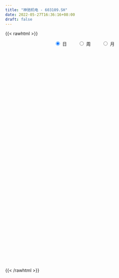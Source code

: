 ```yaml
---
title: "神驰机电 - 603109.SH"
date: 2022-05-27T16:36:16+08:00
draft: false
---
```

{{< rawhtml >}}
    <div style="text-align: center">
        <label style="padding: 1rem;"><input style="margin-right: .5rem" type="radio" name="period" value="D" checked onclick="period_change(this)">日</label>
        <label style="padding: 1rem;"><input style="margin-right: .5rem" type="radio" name="period" value="W" onclick="period_change(this)">周</label>
        <label style="padding: 1rem;"><input style="margin-right: .5rem" type="radio" name="period" value="M" onclick="period_change(this)">月</label>
    </div>
    <div id="chart" style="height: 700px;"></div> 
    <script type="text/javascript">
        const D_v = [6366.0,3664.6,9646.0,42494.65,86298.92,77235.21,58147.1,44059.47,37757.93,50390.61,48974.56,30823.24,18312.0,25690.05,16368.0,13688.0,36052.99,26996.61,19140.0,16564.63,14566.64,9144.0,10665.0,23928.61,16443.0,12680.0,12188.0,10389.61,8555.61,10481.0,7073.0,6240.0,7469.0,18401.0,12889.0,13894.0,11981.97,16235.46,17188.0,13174.0,14513.11,10807.84,9451.0,7119.52,6143.0,22892.84,17352.84,13935.0,10410.84,8850.0,14938.84,10136.0,8284.0,10080.0,10010.0,9047.0,8198.0,6874.0,11654.11,15486.05,11045.84,14754.0,11385.47,18292.63,17316.0,9324.0,8590.0,8556.24,15829.05,15296.0,13317.0,13488.0,32646.0,36952.37,22295.82,15919.0,14400.3,35177.81,46350.79,24132.1,23578.0,42626.26,27257.0,23314.12,27221.57,38113.0,87689.57,122941.64,53078.84,44323.62,59268.0,120191.19,117361.18,74952.65,43056.37,47308.65,39803.13,28836.65,15132.0,34539.4,21605.38,18500.0,33317.43,56435.78,46892.55,30066.6,28264.67,49793.45,56466.04,109478.72,49618.54,38854.82,42127.0,34463.0,32739.65,25022.16,38443.0,27242.0,27705.0,23172.0,28665.63,28758.0,36230.0,18096.83,15058.55,35964.55,25177.91,54265.24,29881.61,17466.0,23244.84,16807.55,20562.0,15201.3,18648.0,11147.0,16006.0,17929.0,13039.0,10879.0,21502.0,11520.0,10473.0,10262.88,11251.0,7798.88,10154.0,7498.63,11686.79,10789.51,10435.63,10666.92,13332.0,8900.0,6412.84,12630.57,11429.0,9542.0,6473.0,7214.66,12757.0,25818.65,20003.51,9152.11,18689.11,29704.47,17228.0,8624.0,10619.0,20319.0,31815.0,85547.78,61832.36,39116.04,18549.46,26037.9,17293.0,17005.0,16361.0,12670.0,18796.0,16616.0,15010.0,14893.38,7696.3,5675.53,11834.05,15613.0,13891.0,6351.0,5666.77,6901.0,5262.0,5714.0,6699.63,7764.0,5728.0,6912.0,12949.41,4725.0,5810.0,8985.37,8299.89,6710.75,6437.0,4542.0,4450.0,13924.0,9377.82,4595.0,5485.0,5638.0,5025.0,25449.0,70982.12,45688.0,24928.37,33330.19,63448.41,35772.25,33308.0,20212.0,20695.28,18787.5,13496.0,11391.41,13958.0,12817.0,16161.5,12846.0,43067.98,33334.12,27242.5,16101.0,11695.6,11321.32,13392.0,14875.75,10213.06,8196.21,8203.6,9104.09,11267.6,8875.0,10177.0,12401.0,22682.0,15192.7,14813.0,13425.2]
const D_histogram = [0.0,-0.0044225641,0.0147134733,0.1183335519,0.2784904191,0.3208953056,0.3289927222,0.315739968,0.2952707496,0.2883686962,0.2313008284,0.145050194,0.0722556361,0.0401622525,0.00700131,-0.0268932583,-0.027219915,-0.0229692299,-0.0441827672,-0.1100936651,-0.1775182493,-0.2124495687,-0.2086045514,-0.1631931255,-0.1277137961,-0.1040490246,-0.0789584848,-0.0684175465,-0.0816941909,-0.1063367117,-0.1008055603,-0.1175528158,-0.1202953357,-0.0700311875,-0.0368501402,-0.0209458261,0.0034527215,0.0301078958,0.0312227747,0.0416886593,0.004167131,-0.0167638799,-0.0583504593,-0.0627391799,-0.0613216535,-0.0418915083,-0.0532249681,-0.0840184777,-0.1104487837,-0.1351874048,-0.1116694127,-0.0933003112,-0.0932166432,-0.0690691619,-0.0470421918,-0.0220247229,-0.0241101371,-0.0139626582,0.0158666812,0.0425775478,0.0600227564,0.0831237633,0.0900472149,0.1095051067,0.0698366953,0.0495679498,0.0075381132,-0.0267231807,0.0096677924,0.0298534396,0.0512703394,0.0561309666,0.085988744,0.115445151,0.0968046475,0.0697832361,0.0588816184,0.0902637588,0.1217087607,0.1101368809,0.114429101,0.1447203577,0.1044546135,0.0477605667,0.0171625182,0.0447228565,0.1657417604,0.2805109299,0.3176475551,0.2972007282,0.2991685497,0.3327224677,0.3916104346,0.3537673013,0.26720023,0.0892033227,-0.0958419706,-0.2539307338,-0.3554145555,-0.3428692004,-0.3284623076,-0.3039607671,-0.1592795037,-0.0198070512,0.0872257835,0.107770468,0.0803841223,0.0622049983,0.1735399502,0.2646039666,0.243263234,0.1855570716,0.1090064452,0.0619592499,0.0187346638,-0.0609885016,-0.039024802,-0.0558646406,-0.0356633217,-0.0558090083,-0.0432879523,-0.0551008956,-0.1587617048,-0.2256799563,-0.2525849813,-0.1692763589,-0.0950764976,-0.0007559059,0.0149581515,0.0033409762,-0.0154115494,-0.0559530248,-0.1092387833,-0.13930099,-0.2038785049,-0.2334943069,-0.2820230916,-0.3655952611,-0.3818762071,-0.384652824,-0.3032890293,-0.2550162092,-0.2066378089,-0.1817138377,-0.1728297653,-0.1763046125,-0.1976695494,-0.191573544,-0.1373054028,-0.1090209072,-0.1214990898,-0.1219449971,-0.0729707867,-0.0468271262,-0.0148014788,0.04429507,0.0898973331,0.101644148,0.1065249363,0.0963225556,0.1203393448,0.0923035896,0.0999548295,0.1110166456,0.1367913279,0.2112553075,0.2278102954,0.2169566275,0.1738096204,0.1985561819,0.1612970552,0.2123654466,0.2476944171,0.1773126148,0.1043047302,0.1432109287,0.143946687,0.1382793907,0.0910240111,0.0226584931,-0.1063710469,-0.225733477,-0.2549372187,-0.2755778547,-0.2663455185,-0.249440774,-0.2647016275,-0.2204922545,-0.2007223369,-0.1606457208,-0.1283447727,-0.0822028804,-0.0537594519,-0.0279432985,-0.0390336497,-0.0779530083,-0.1356709511,-0.1888752233,-0.150649221,-0.1144426452,-0.1285235928,-0.2088561268,-0.2111357419,-0.1826741158,-0.1454013261,-0.0961873463,-0.0534707042,0.0295472942,0.0681397923,0.0744752423,0.1043419087,0.081000619,0.0955288703,0.2177486205,0.3268036055,0.3250360752,0.2406379473,0.2934019954,0.2311096864,0.1620269845,0.0110259173,-0.0868668921,-0.1756520721,-0.1955554075,-0.2025387671,-0.2095372848,-0.239836692,-0.2522093108,-0.3160484906,-0.3741024958,-0.4648715605,-0.5283040584,-0.4788777361,-0.3955299371,-0.3185307726,-0.2367469345,-0.1360495833,-0.0485751914,0.0314971502,0.1057941643,0.1624947329,0.1940957451,0.2302212085,0.259610073,0.2705763308,0.2983006124,0.2529703013,0.2274490246,0.2049523058,0.197188865]
const D_fast = [0.0,-0.0055282051,0.0172862006,0.1504896672,0.3802691391,0.502897852,0.5932434492,0.658925687,0.712274156,0.7774642767,0.778221616,0.72823353,0.6735028811,0.6514500607,0.6200394457,0.5794215628,0.5722899274,0.570798305,0.5385390759,0.4451047618,0.3333006152,0.2452569036,0.1969507831,0.2015639276,0.205114808,0.2027673233,0.2081182419,0.2015547936,0.1678546015,0.1166279027,0.0969576641,0.0508222046,0.0180058508,0.0507622021,0.0747307143,0.0853985719,0.1106603,0.1448424481,0.1537630207,0.1746510702,0.1381713246,0.1130493437,0.0568751496,0.0368016339,0.022888747,0.031846015,0.0072063132,-0.0445918157,-0.0986343177,-0.15716979,-0.161569151,-0.1665251273,-0.1897456201,-0.1828654293,-0.1725990072,-0.1530877191,-0.1612006675,-0.1545438531,-0.1207478435,-0.0833925899,-0.0509416921,-0.0070597444,0.0223755108,0.0692096794,0.0470004418,0.0391236837,-0.0010216245,-0.0419637137,-0.0031557924,0.0244932147,0.0587276993,0.0776210682,0.1289760316,0.1872937263,0.1928543847,0.1832787823,0.1870975692,0.2410456493,0.3029178414,0.3188801817,0.3517796771,0.4182510233,0.4040989324,0.3593450273,0.3330376084,0.3717786607,0.5342330048,0.7191299067,0.8356784207,0.8895317759,0.9662917348,1.0830262697,1.2398168452,1.2904155372,1.2706485234,1.1149524468,0.9059466609,0.6843752143,0.4940377537,0.4208658087,0.3531571246,0.3016684733,0.4065298607,0.5410505505,0.6698898311,0.7173771326,0.7100868175,0.707458943,0.8621788825,1.0193938905,1.0588689664,1.0475520719,0.9982530568,0.966695674,0.9281547539,0.8331844631,0.8453919622,0.8145859634,0.8258714519,0.7917735132,0.7934725811,0.767884414,0.6245331786,0.501194938,0.4111436676,0.4521332003,0.5025639373,0.5966955524,0.6161491478,0.6053672165,0.5827618035,0.5282320719,0.4476366175,0.3827491634,0.2672020222,0.1792126435,0.060178086,-0.1147928989,-0.2265428967,-0.3254827195,-0.3199411822,-0.3354224144,-0.3387034663,-0.3592079546,-0.3935313234,-0.4410823238,-0.5118646481,-0.5536620286,-0.5337202382,-0.5326909694,-0.5755439244,-0.6064760809,-0.5757445673,-0.5613076883,-0.5329824106,-0.4628120944,-0.3947354979,-0.3575776461,-0.3260656237,-0.3121873654,-0.2580857401,-0.2630455979,-0.2304056506,-0.1915896731,-0.1316171588,-0.0043393524,0.0691682094,0.1125536984,0.1128590964,0.1872447034,0.1903098405,0.2944695936,0.3917221683,0.3656685198,0.3187368177,0.3934457484,0.4301681784,0.4590707298,0.4345713529,0.3718704582,0.2162481566,0.0404523572,-0.0524856892,-0.1420207888,-0.1993748323,-0.2448302813,-0.3262665416,-0.3371802323,-0.367590899,-0.367675713,-0.3674609581,-0.3418697859,-0.3268662204,-0.3080358916,-0.3288846552,-0.3872922659,-0.4789279465,-0.5793510245,-0.5787873275,-0.571191413,-0.6174032588,-0.7499498244,-0.805013375,-0.8222202779,-0.8212978198,-0.7961306765,-0.7667817104,-0.6763768885,-0.6207494423,-0.5957951817,-0.5398430382,-0.5429341732,-0.5045237043,-0.327866799,-0.1371109125,-0.0576194241,-0.0818580651,0.0442564819,0.0397415944,0.0111656387,-0.1370789492,-0.2566884817,-0.3893866797,-0.4581788669,-0.5157969183,-0.5751797572,-0.6654383374,-0.7408632839,-0.8837145863,-1.0352942154,-1.2422811703,-1.4377896828,-1.5080827945,-1.5236174798,-1.5262510084,-1.503653904,-1.4369689486,-1.3616383545,-1.2736917255,-1.1729461702,-1.0756219184,-0.99549697,-0.9018162044,-0.8075248217,-0.7289144811,-0.6266150464,-0.6087027822,-0.5773618028,-0.5486204451,-0.5070866697]
const D_slow = [0.0,-0.001105641,0.0025727273,0.0321561153,0.10177872,0.1820025464,0.264250727,0.343185719,0.4170034064,0.4890955805,0.5469207876,0.583183336,0.6012472451,0.6112878082,0.6130381357,0.6063148211,0.5995098424,0.5937675349,0.5827218431,0.5551984268,0.5108188645,0.4577064723,0.4055553345,0.3647570531,0.3328286041,0.3068163479,0.2870767267,0.2699723401,0.2495487924,0.2229646144,0.1977632244,0.1683750204,0.1383011865,0.1207933896,0.1115808545,0.106344398,0.1072075784,0.1147345524,0.122540246,0.1329624108,0.1340041936,0.1298132236,0.1152256088,0.0995408138,0.0842104005,0.0737375234,0.0604312813,0.0394266619,0.011814466,-0.0219823852,-0.0498997384,-0.0732248162,-0.0965289769,-0.1137962674,-0.1255568154,-0.1310629961,-0.1370905304,-0.1405811949,-0.1366145246,-0.1259701377,-0.1109644486,-0.0901835077,-0.067671704,-0.0402954273,-0.0228362535,-0.0104442661,-0.0085597378,-0.0152405329,-0.0128235848,-0.0053602249,0.0074573599,0.0214901016,0.0429872876,0.0718485753,0.0960497372,0.1134955462,0.1282159508,0.1507818905,0.1812090807,0.2087433009,0.2373505761,0.2735306656,0.2996443189,0.3115844606,0.3158750902,0.3270558043,0.3684912444,0.4386189768,0.5180308656,0.5923310477,0.6671231851,0.750303802,0.8482064106,0.936648236,1.0034482935,1.0257491241,1.0017886315,0.9383059481,0.8494523092,0.7637350091,0.6816194322,0.6056292404,0.5658093645,0.5608576017,0.5826640476,0.6096066646,0.6297026951,0.6452539447,0.6886389323,0.7547899239,0.8156057324,0.8619950003,0.8892466116,0.9047364241,0.9094200901,0.8941729647,0.8844167642,0.870450604,0.8615347736,0.8475825215,0.8367605334,0.8229853095,0.7832948833,0.7268748943,0.6637286489,0.6214095592,0.5976404348,0.5974514583,0.6011909962,0.6020262403,0.5981733529,0.5841850967,0.5568754009,0.5220501534,0.4710805271,0.4127069504,0.3422011775,0.2508023622,0.1553333105,0.0591701045,-0.0166521529,-0.0804062052,-0.1320656574,-0.1774941168,-0.2207015581,-0.2647777113,-0.3141950986,-0.3620884846,-0.3964148353,-0.4236700622,-0.4540448346,-0.4845310839,-0.5027737806,-0.5144805621,-0.5181809318,-0.5071071643,-0.484632831,-0.459221794,-0.43259056,-0.4085099211,-0.3784250849,-0.3553491875,-0.3303604801,-0.3026063187,-0.2684084867,-0.2155946599,-0.158642086,-0.1044029291,-0.060950524,-0.0113114785,0.0290127853,0.0821041469,0.1440277512,0.1883559049,0.2144320875,0.2502348197,0.2862214914,0.3207913391,0.3435473419,0.3492119651,0.3226192034,0.2661858342,0.2024515295,0.1335570658,0.0669706862,0.0046104927,-0.0615649142,-0.1166879778,-0.166868562,-0.2070299922,-0.2391161854,-0.2596669055,-0.2731067685,-0.2800925931,-0.2898510055,-0.3093392576,-0.3432569954,-0.3904758012,-0.4281381065,-0.4567487678,-0.488879666,-0.5410936977,-0.5938776331,-0.6395461621,-0.6758964936,-0.6999433302,-0.7133110063,-0.7059241827,-0.6888892346,-0.670270424,-0.6441849469,-0.6239347921,-0.6000525746,-0.5456154195,-0.4639145181,-0.3826554993,-0.3224960124,-0.2491455136,-0.191368092,-0.1508613459,-0.1481048665,-0.1698215896,-0.2137346076,-0.2626234594,-0.3132581512,-0.3656424724,-0.4256016454,-0.4886539731,-0.5676660958,-0.6611917197,-0.7774096098,-0.9094856244,-1.0292050584,-1.1280875427,-1.2077202359,-1.2669069695,-1.3009193653,-1.3130631631,-1.3051888756,-1.2787403345,-1.2381166513,-1.189592715,-1.1320374129,-1.0671348947,-0.999490812,-0.9249156588,-0.8616730835,-0.8048108274,-0.7535727509,-0.7042755347]
const D_data = [['2021-05-18', 14.3639, 14.2392, 14.0729, 14.4055],['2021-05-19', 14.1769, 14.1699, 14.1283, 14.2739],['2021-05-20', 14.1699, 14.5094, 14.0521, 14.655],['2021-05-21', 14.551, 15.9576, 14.4263, 15.9576],['2021-05-24', 17.0455, 17.5513, 16.4357, 17.5513],['2021-05-25', 17.0871, 16.8861, 16.4149, 17.3088],['2021-05-26', 16.7683, 16.8861, 16.4565, 17.1356],['2021-05-27', 16.6297, 16.9069, 16.5604, 17.1633],['2021-05-28', 16.9069, 17.0247, 16.6297, 17.1078],['2021-05-31', 16.8653, 17.4197, 16.6297, 17.4959],['2021-06-01', 17.5374, 16.9, 16.7129, 18.2789],['2021-06-02', 17.0916, 16.3771, 16.0899, 17.1266],['2021-06-03', 16.3211, 16.286, 16.209, 16.6013],['2021-06-04', 16.293, 16.6433, 16.0829, 16.9165],['2021-06-07', 16.7063, 16.5592, 16.251, 16.7063],['2021-06-08', 16.5592, 16.4471, 16.3211, 16.7273],['2021-06-09', 16.5662, 16.8394, 16.3071, 17.743],['2021-06-10', 16.7343, 16.9725, 16.4331, 17.1546],['2021-06-11', 16.8254, 16.6643, 16.3911, 17.0636],['2021-06-15', 16.4542, 15.8868, 15.8658, 16.7413],['2021-06-16', 15.8307, 15.4665, 15.3824, 15.9568],['2021-06-17', 15.3404, 15.5085, 15.3404, 15.6976],['2021-06-18', 15.6346, 15.8027, 15.4104, 15.8097],['2021-06-21', 15.9568, 16.3631, 15.9008, 17.0426],['2021-06-22', 16.1109, 16.3911, 16.1109, 16.5172],['2021-06-23', 16.258, 16.3561, 16.1109, 16.4261],['2021-06-24', 16.237, 16.4752, 16.188, 16.5872],['2021-06-25', 16.4892, 16.3701, 16.167, 16.6573],['2021-06-28', 16.265, 16.0409, 16.0409, 16.3701],['2021-06-29', 16.181, 15.7537, 15.6416, 16.195],['2021-06-30', 15.9008, 16.0269, 15.7607, 16.0969],['2021-07-01', 16.0269, 15.6556, 15.6556, 16.0829],['2021-07-02', 15.6556, 15.7046, 15.3404, 15.8868],['2021-07-05', 15.7187, 16.4401, 15.7187, 16.5592],['2021-07-06', 16.251, 16.4261, 16.216, 16.6573],['2021-07-07', 16.3631, 16.3351, 16.3, 16.8254],['2021-07-08', 16.4401, 16.5592, 16.1109, 16.8114],['2021-07-09', 16.5312, 16.7554, 16.3, 16.7974],['2021-07-12', 16.8114, 16.5522, 16.4962, 17.0916],['2021-07-13', 16.4401, 16.7484, 16.279, 16.7834],['2021-07-14', 16.6153, 16.1109, 16.1109, 16.6573],['2021-07-15', 15.9848, 16.174, 15.6066, 16.181],['2021-07-16', 16.0409, 15.7327, 15.7327, 16.223],['2021-07-19', 15.6836, 16.0409, 15.6276, 16.0409],['2021-07-20', 16.0339, 16.0689, 15.8447, 16.237],['2021-07-21', 16.6013, 16.3211, 16.3141, 17.0075],['2021-07-22', 16.202, 15.9288, 15.7607, 16.3141],['2021-07-23', 15.8237, 15.5225, 15.4735, 15.8658],['2021-07-26', 15.6486, 15.3474, 15.0672, 15.6906],['2021-07-27', 15.3614, 15.1303, 15.1092, 15.5505],['2021-07-28', 15.1723, 15.6276, 14.2196, 15.6486],['2021-07-29', 15.4875, 15.5856, 15.4875, 15.8658],['2021-07-30', 15.5155, 15.3194, 15.2704, 15.6556],['2021-08-02', 15.3334, 15.6066, 14.9411, 15.6066],['2021-08-03', 15.6626, 15.6416, 15.4525, 15.8868],['2021-08-04', 15.6066, 15.7607, 15.5996, 15.8728],['2021-08-05', 15.7607, 15.4455, 15.3124, 15.7817],['2021-08-06', 15.3894, 15.5856, 15.0602, 15.6766],['2021-08-09', 15.5926, 15.9218, 15.4735, 16.0969],['2021-08-10', 15.8377, 16.0409, 15.8377, 16.3841],['2021-08-11', 16.0409, 16.0689, 15.9358, 16.16],['2021-08-12', 16.0759, 16.293, 15.8447, 16.3281],['2021-08-13', 16.293, 16.23, 16.0549, 16.3841],['2021-08-16', 16.1039, 16.5312, 16.1039, 16.6013],['2021-08-17', 16.5942, 15.8027, 15.7887, 16.5942],['2021-08-18', 15.8307, 15.9288, 15.6696, 16.0759],['2021-08-19', 15.8377, 15.5085, 15.4104, 15.8658],['2021-08-20', 15.5085, 15.3894, 15.1303, 15.5085],['2021-08-23', 15.4945, 16.272, 15.4104, 16.3],['2021-08-24', 16.3211, 16.237, 16.181, 16.5872],['2021-08-25', 16.181, 16.3981, 16.181, 16.5312],['2021-08-26', 16.3631, 16.3071, 16.293, 16.5382],['2021-08-27', 16.279, 16.7764, 16.0969, 16.9865],['2021-08-30', 16.7694, 17.0215, 16.5032, 17.2107],['2021-08-31', 17.0916, 16.5452, 16.4682, 17.1616],['2021-09-01', 16.7904, 16.3981, 16.167, 16.8044],['2021-09-02', 16.4962, 16.5662, 16.188, 16.6643],['2021-09-03', 16.5662, 17.2317, 16.4612, 17.3648],['2021-09-06', 17.3578, 17.5119, 17.2317, 18.0933],['2021-09-07', 17.5119, 17.1476, 17.0916, 17.5119],['2021-09-08', 17.1616, 17.4488, 16.8884, 17.4839],['2021-09-09', 17.4208, 18.0092, 16.9795, 18.0793],['2021-09-10', 17.9392, 17.2387, 17.2177, 17.9392],['2021-09-13', 17.2457, 16.8744, 16.7063, 17.4068],['2021-09-14', 17.1266, 17.0355, 16.8114, 17.3297],['2021-09-15', 17.2037, 17.8271, 16.7413, 17.8761],['2021-09-16', 18.0442, 19.5362, 18.0442, 19.6133],['2021-09-17', 19.3051, 20.3348, 18.9548, 21.2244],['2021-09-22', 19.3331, 20.0826, 19.3331, 20.601],['2021-09-23', 20.8461, 19.7324, 19.6133, 20.9932],['2021-09-24', 19.6833, 20.2928, 19.5152, 20.8741],['2021-09-27', 22.3241, 21.1403, 20.2928, 22.3241],['2021-09-28', 20.8181, 22.114, 19.0249, 22.9055],['2021-09-29', 21.7147, 21.3855, 20.1737, 22.4502],['2021-09-30', 20.5729, 20.8251, 20.4048, 21.2804],['2021-10-08', 20.8251, 19.249, 19.0529, 20.9792],['2021-10-11', 19.0389, 18.3174, 17.9952, 19.2771],['2021-10-12', 18.2964, 17.722, 17.5119, 18.3174],['2021-10-13', 17.722, 17.6099, 17.5259, 17.9251],['2021-10-14', 17.6169, 18.6326, 17.6169, 18.8288],['2021-10-15', 18.4715, 18.5626, 18.1493, 18.8428],['2021-10-18', 18.3945, 18.6326, 18.3945, 19.0739],['2021-10-19', 18.6817, 20.4959, 18.6817, 20.4959],['2021-10-20', 21.6867, 21.2104, 20.5729, 21.7007],['2021-10-21', 21.5256, 21.5816, 21.2244, 22.3451],['2021-10-22', 21.8478, 21.0072, 20.699, 21.8478],['2021-10-25', 21.1754, 20.5519, 20.1737, 21.3505],['2021-10-26', 21.1403, 20.692, 19.3751, 21.1403],['2021-10-27', 20.5309, 22.7584, 20.3138, 22.7584],['2021-10-28', 22.9756, 23.3328, 22.3451, 23.9422],['2021-10-29', 22.8635, 22.4292, 21.8758, 23.1717],['2021-11-01', 22.2401, 22.0509, 21.2874, 22.2401],['2021-11-02', 22.121, 21.6937, 20.8111, 22.4152],['2021-11-03', 21.6447, 21.9249, 21.0212, 22.0439],['2021-11-04', 21.6447, 21.8898, 21.4065, 22.1],['2021-11-05', 21.7848, 21.2104, 21.0212, 21.7848],['2021-11-08', 21.0002, 22.4152, 20.8812, 22.6113],['2021-11-09', 22.5273, 22.0299, 21.4696, 22.5273],['2021-11-10', 21.7007, 22.5903, 21.3645, 22.7654],['2021-11-11', 22.4222, 22.17, 21.7497, 22.7234],['2021-11-12', 22.2121, 22.6393, 21.7708, 22.8915],['2021-11-15', 22.7164, 22.4152, 22.128, 23.55],['2021-11-16', 22.3662, 20.9792, 20.9302, 22.4012],['2021-11-17', 21.0212, 20.9302, 20.8952, 21.4976],['2021-11-18', 20.8041, 21.0843, 20.692, 21.4415],['2021-11-19', 20.629, 22.5413, 20.629, 22.9055],['2021-11-22', 22.8775, 22.8355, 22.2191, 23.2137],['2021-11-23', 22.8355, 23.592, 22.8285, 24.9929],['2021-11-24', 23.7601, 22.9966, 22.9405, 23.7741],['2021-11-25', 23.0176, 22.7584, 22.4992, 23.1857],['2021-11-26', 22.8355, 22.6674, 22.3522, 23.0456],['2021-11-29', 21.6237, 22.2891, 21.6237, 22.6393],['2021-11-30', 22.2611, 21.8898, 21.6587, 22.8495],['2021-12-01', 21.8548, 21.9319, 21.4555, 22.3101],['2021-12-02', 22.0159, 21.1754, 20.9442, 22.0159],['2021-12-03', 21.1543, 21.2454, 20.9512, 21.4766],['2021-12-06', 21.2454, 20.643, 20.622, 21.3295],['2021-12-07', 20.727, 19.6273, 19.6133, 20.8461],['2021-12-08', 19.6903, 19.9285, 19.6833, 20.1386],['2021-12-09', 19.9215, 19.7534, 19.7324, 20.1106],['2021-12-10', 19.8445, 20.7481, 19.6833, 21.0983],['2021-12-13', 20.7551, 20.4539, 20.3348, 20.7621],['2021-12-14', 20.2787, 20.5169, 19.8795, 20.594],['2021-12-15', 20.4539, 20.2437, 19.9775, 20.9512],['2021-12-16', 20.2437, 19.9635, 19.7814, 20.3418],['2021-12-17', 19.9916, 19.6483, 19.6343, 20.1667],['2021-12-20', 19.6483, 19.165, 19.0529, 19.8445],['2021-12-21', 19.228, 19.2631, 19.0949, 19.4382],['2021-12-22', 19.4592, 19.8445, 19.2631, 19.9285],['2021-12-23', 19.7394, 19.5853, 19.3541, 19.8445],['2021-12-24', 19.6133, 18.9619, 18.8638, 19.6763],['2021-12-27', 18.8007, 18.9128, 18.4435, 19.0809],['2021-12-28', 18.9128, 19.5152, 18.7517, 19.7254],['2021-12-29', 19.4172, 19.3121, 19.193, 19.7534],['2021-12-30', 19.2561, 19.4452, 19.2, 19.6833],['2021-12-31', 19.4452, 19.9705, 19.3891, 20.0196],['2022-01-04', 20.0686, 20.0686, 19.6974, 20.3138],['2022-01-05', 20.0406, 19.8094, 19.4802, 20.0406],['2022-01-06', 19.7674, 19.7884, 19.5082, 19.9635],['2022-01-07', 19.7534, 19.6063, 19.235, 19.9215],['2022-01-10', 19.4732, 20.1036, 19.2981, 20.1036],['2022-01-11', 20.2297, 19.4732, 19.2771, 20.699],['2022-01-12', 19.7674, 19.8935, 19.2841, 20.699],['2022-01-13', 19.8445, 20.0266, 19.8304, 20.1106],['2022-01-14', 19.8795, 20.3698, 19.7114, 20.7901],['2022-01-17', 20.3138, 21.3575, 20.1737, 21.5676],['2022-01-18', 21.3715, 21.0283, 20.9722, 21.5536],['2022-01-19', 21.0212, 20.8601, 20.7481, 21.2174],['2022-01-20', 20.8952, 20.4539, 20.3838, 21.0703],['2022-01-21', 20.664, 21.3995, 20.3838, 21.3995],['2022-01-24', 21.5606, 20.7341, 20.0406, 21.9809],['2022-01-25', 20.727, 22.0369, 20.727, 22.8075],['2022-01-26', 22.142, 22.2751, 20.671, 22.8355],['2022-01-27', 21.7147, 21.0493, 20.4889, 21.9949],['2022-01-28', 21.0142, 20.7691, 20.1597, 21.4766],['2022-02-07', 21.0283, 22.2121, 21.0283, 22.7094],['2022-02-08', 22.5063, 21.9949, 21.5116, 22.5063],['2022-02-09', 21.9179, 22.058, 21.4205, 22.163],['2022-02-10', 22.0369, 21.5326, 21.3435, 22.4082],['2022-02-11', 21.4205, 21.0493, 20.8882, 21.5116],['2022-02-14', 21.0353, 19.7674, 19.7254, 21.0353],['2022-02-15', 19.6133, 19.123, 18.9548, 19.7394],['2022-02-16', 19.242, 19.6903, 19.242, 19.9705],['2022-02-17', 19.6553, 19.4732, 19.2631, 19.7814],['2022-02-18', 19.4242, 19.6133, 19.0879, 19.7394],['2022-02-21', 19.4872, 19.5783, 19.4242, 19.6833],['2022-02-22', 19.4382, 18.9689, 18.6326, 19.4732],['2022-02-23', 18.9759, 19.5853, 18.9689, 19.9916],['2022-02-24', 19.3821, 19.2631, 19.109, 19.9215],['2022-02-25', 19.2631, 19.5082, 19.207, 19.6413],['2022-02-28', 19.6763, 19.4592, 19.0599, 19.6763],['2022-03-01', 19.4592, 19.7254, 19.4032, 19.7464],['2022-03-02', 19.5573, 19.6133, 19.4382, 19.8094],['2022-03-03', 19.6133, 19.6553, 19.4872, 19.8725],['2022-03-04', 19.5432, 19.165, 19.123, 19.5432],['2022-03-07', 19.3051, 18.5906, 18.5486, 19.3051],['2022-03-08', 18.5976, 17.9602, 17.9462, 18.6747],['2022-03-09', 17.9532, 17.5329, 17.0986, 18.2123],['2022-03-10', 18.1073, 18.4435, 17.9181, 18.8918],['2022-03-11', 18.3314, 18.4505, 17.9322, 18.4785],['2022-03-14', 18.2684, 17.715, 17.694, 18.3875],['2022-03-15', 17.715, 16.4191, 16.3981, 17.715],['2022-03-16', 16.8114, 16.9235, 16.1109, 17.1056],['2022-03-17', 17.0776, 17.1336, 17.0005, 17.4558],['2022-03-18', 17.1756, 17.1967, 16.9865, 17.3438],['2022-03-21', 17.1546, 17.3858, 17.0776, 17.5119],['2022-03-22', 17.3998, 17.3928, 17.2457, 17.5749],['2022-03-23', 17.5119, 18.1283, 17.2877, 18.7657],['2022-03-24', 18.0372, 17.8411, 17.5959, 18.1423],['2022-03-25', 17.9251, 17.5189, 17.5189, 17.9392],['2022-03-28', 17.5469, 17.8901, 17.0566, 17.8971],['2022-03-29', 18.0022, 17.2247, 17.1616, 18.0022],['2022-03-30', 17.2737, 17.659, 17.2737, 17.778],['2022-03-31', 17.9322, 19.4242, 17.7921, 19.4242],['2022-04-01', 20.9792, 20.0336, 19.7534, 21.3645],['2022-04-06', 18.9128, 19.137, 18.2053, 19.158],['2022-04-07', 18.8077, 18.0442, 18.0442, 18.8568],['2022-04-08', 18.6957, 19.8515, 18.5836, 19.8515],['2022-04-11', 20.3138, 18.5626, 18.3314, 20.3978],['2022-04-12', 18.5626, 18.2544, 17.8411, 19.0389],['2022-04-13', 18.0022, 16.6783, 16.6783, 18.0162],['2022-04-14', 16.8464, 16.6153, 16.4822, 17.1967],['2022-04-15', 16.3631, 16.0899, 15.6906, 16.4962],['2022-04-18', 15.9708, 16.4752, 15.7747, 16.7133],['2022-04-19', 16.4682, 16.3631, 16.209, 16.7904],['2022-04-20', 16.272, 16.1109, 16.0199, 16.5032],['2022-04-21', 16.0759, 15.4805, 15.3894, 16.3981],['2022-04-22', 15.4805, 15.3264, 15.0602, 15.5786],['2022-04-25', 15.1513, 14.1706, 14.1706, 15.2914],['2022-04-26', 14.2617, 13.5472, 13.5262, 14.3878],['2022-04-27', 12.1953, 12.2933, 12.1953, 12.7977],['2022-04-28', 12.1953, 11.6979, 11.4878, 12.3984],['2022-04-29', 11.768, 12.5315, 11.7119, 12.7206],['2022-05-05', 12.7276, 12.8117, 12.2723, 13.0008],['2022-05-06', 12.6436, 12.7136, 12.4825, 12.8747],['2022-05-09', 12.7416, 12.8047, 12.7136, 13.239],['2022-05-10', 12.5385, 13.2039, 12.5385, 13.4491],['2022-05-11', 13.309, 13.288, 13.1829, 13.6452],['2022-05-12', 13.1759, 13.4561, 13.1619, 13.5122],['2022-05-13', 13.4071, 13.6733, 13.4071, 13.7223],['2022-05-16', 13.6733, 13.7363, 13.5402, 13.8904],['2022-05-17', 13.7643, 13.6312, 13.4631, 13.8554],['2022-05-18', 13.3861, 13.8764, 13.3861, 14.2547],['2022-05-19', 13.5612, 14.0095, 13.5262, 14.0445],['2022-05-20', 14.2126, 13.9535, 13.8064, 14.2547],['2022-05-23', 13.9955, 14.3597, 13.9324, 14.3597],['2022-05-24', 14.65, 13.49, 13.49, 14.66],['2022-05-25', 13.34, 13.62, 13.34, 13.8],['2022-05-26', 13.96, 13.59, 13.26, 13.96],['2022-05-27', 13.66, 13.75, 13.55, 14.02]]
const W_v = [57358.71,533983.21,214828.34,120146.34,156311.19,164681.57,174303.38,144057.22,246780.98,127222.97,101313.47,145601.78,195626.3,104417.94,618723.42,574642.35,373727.1,236083.87,386796.9300000001,435109.22,304571.6,409148.6,221122.82,191332.45,288588.2,578446.79,527138.37,339753.17,214924.75,209923.25,133082.25,134302.65,200599.75,96830.63,72150.8,76065.35,52659.89,41071.07,41508.63,18651.65,56086.5,40957.47,70015.2,67647.09,259803.63,187509.83,209945.01,215146.15,95274.91,92529.51,99223.43,48129.86,52467.61,54812.53,47127.88,42191.83,36995.02,28048.0,22123.63,47589.0,86181.63,44022.54,47943.47,34197.0,29335.0,47830.1,56623.52,73241.02,38615.37,8391.49,27208.0,66918.06,303498.63,174190.46,112245.6,50940.27,75629.22,39818.61,73401.43,65133.95,67443.2,52619.68,44209.0,64325.47,62078.87,90576.05,124745.3,163944.15,299279.9,156670.46,355561.39,47308.65,139916.56,185212.36,293621.42,173206.63,145227.63,134107.93,150035.6,82365.85,79355.0,51305.76,50564.56,51942.33,34658.66,86420.38,86494.47,236860.64,89366.9,73011.68,53364.58,30243.4,38078.41,36243.01,36888.82,112579.12,103946.56,173435.94,70449.91,132652.1,27796.6,57998.34,47627.29,78513.9]
const W_histogram = [0.0,-0.2050716809,-0.4009932579,-0.5878958763,-0.7812822104,-0.8201483255,-0.7692404709,-0.79734116,-0.6393825728,-0.6043654418,-0.5164396591,-0.3838569512,-0.2649250489,-0.2071689419,0.3375110049,0.645173302,1.3452366024,1.9607888678,1.9276295079,1.3482113191,0.8656082393,0.5022658263,0.1999734259,0.0035078182,0.1047661288,0.1602388444,0.4326935546,0.4491320747,0.2059355628,0.0935159179,-0.0515260077,-0.1522539434,-0.2116213235,-0.2967427235,-0.3729693554,-0.531636003,-0.5617520761,-0.6150115572,-0.6308284344,-0.5470538982,-0.4756438559,-0.4283510169,-0.4127126855,-0.2920942026,-0.0989528462,0.0488243892,0.1833037691,0.1852456224,0.0505207451,0.0537632765,-0.1203592159,-0.2507698107,-0.3357554818,-0.4104895746,-0.441665929,-0.487559776,-0.547125628,-0.5365947532,-0.4354770192,-0.335387763,-0.181617587,-0.1340656299,-0.0606475523,-0.013196848,0.0420560283,0.1133552297,0.1818708471,0.2375581668,0.1959605897,0.1893091942,0.1951931212,0.2939643196,0.4185787036,0.4594646922,0.4703610486,0.4044917614,0.384233756,0.3140694322,0.3251173534,0.253421452,0.1848959963,0.1219816222,0.0955538497,0.1172986136,0.0730605155,0.1317783803,0.1921896935,0.2214480687,0.4262810339,0.5291852766,0.5982525242,0.5065740788,0.3745732735,0.4231782716,0.5162110821,0.4625072151,0.4875627677,0.4621153003,0.4195958007,0.2688523556,0.1165778833,-0.0673895747,-0.2350418873,-0.2749729234,-0.3197396569,-0.2924946348,-0.203887352,-0.1869433362,-0.1572662549,-0.2303294895,-0.2784983718,-0.3230990957,-0.3860844138,-0.4908279465,-0.5145585557,-0.3451748252,-0.2349468955,-0.3954748419,-0.5250590809,-0.7568978701,-0.8489641493,-0.7970378842,-0.6991294345,-0.6068079118]
const W_fast = [0.0,-0.2563396011,-0.5525094926,-0.88638608,-1.2750929667,-1.5189961632,-1.6603984264,-1.8878344055,-1.8897214615,-2.0057956909,-2.0469798229,-2.0103613529,-1.9576607128,-1.9516968413,-1.3226391433,-0.8536835207,0.1826889303,1.2884384127,1.7371864297,1.4948210707,1.2286200507,0.9908440943,0.7385450504,0.5429563973,0.67040624,0.7659386667,1.1465667655,1.2752883043,1.0835756831,0.9945350177,0.8366115901,0.6978201686,0.5855474576,0.4262403768,0.256771406,-0.0348042424,-0.2053583345,-0.4123707048,-0.5858946907,-0.638883629,-0.6863845507,-0.7461794659,-0.8337193059,-0.7861243737,-0.6177212288,-0.4577378961,-0.2774325739,-0.229179315,-0.351274006,-0.3345906556,-0.5388029519,-0.7319059994,-0.9008305409,-1.0781870274,-1.2197798641,-1.387563655,-1.583910914,-1.7075287275,-1.7152802484,-1.6990379328,-1.5906721536,-1.576636604,-1.5183804144,-1.4742289221,-1.4084620387,-1.3088240299,-1.1948407007,-1.0797638394,-1.072371269,-1.031695366,-0.9770131586,-0.8047508804,-0.5754918205,-0.4197396588,-0.2912530402,-0.2559993871,-0.1801989536,-0.1718459193,-0.0795186597,-0.0878591981,-0.1101606547,-0.1425796233,-0.1451189334,-0.0940495161,-0.1200224853,-0.0283600255,0.0800987112,0.1647191036,0.4761223272,0.711322889,0.9299532677,0.964918342,0.9265608551,1.080960421,1.3030460021,1.3649689388,1.5119151834,1.601996541,1.6643759917,1.5808456354,1.457715634,1.2569007823,1.0304879979,0.9218137309,0.7971120832,0.7512334466,0.7888688915,0.7590770732,0.7494375907,0.6187919838,0.5009985085,0.3756230106,0.2161165891,-0.0113339302,-0.1637041783,-0.0806141541,-0.0291229483,-0.2885196052,-0.5493686144,-0.9704318711,-1.2747391876,-1.4220723935,-1.4989463025,-1.5583267577]
const W_slow = [0.0,-0.0512679202,-0.1515162347,-0.2984902038,-0.4938107564,-0.6988478377,-0.8911579555,-1.0904932455,-1.2503388887,-1.4014302491,-1.5305401639,-1.6265044017,-1.6927356639,-1.7445278994,-1.6601501482,-1.4988568227,-1.1625476721,-0.6723504551,-0.1904430782,0.1466097516,0.3630118114,0.488578268,0.5385716245,0.539448579,0.5656401112,0.6056998223,0.713873211,0.8261562296,0.8776401203,0.9010190998,0.8881375979,0.850074112,0.7971687811,0.7229831003,0.6297407614,0.4968317607,0.3563937416,0.2026408523,0.0449337437,-0.0918297308,-0.2107406948,-0.317828449,-0.4210066204,-0.494030171,-0.5187683826,-0.5065622853,-0.460736343,-0.4144249374,-0.4017947511,-0.388353932,-0.418443736,-0.4811361887,-0.5650750591,-0.6676974528,-0.778113935,-0.900003879,-1.036785286,-1.1709339743,-1.2798032291,-1.3636501699,-1.4090545666,-1.4425709741,-1.4577328622,-1.4610320742,-1.4505180671,-1.4221792596,-1.3767115479,-1.3173220062,-1.2683318587,-1.2210045602,-1.1722062799,-1.0987152,-0.9940705241,-0.879204351,-0.7616140889,-0.6604911485,-0.5644327095,-0.4859153515,-0.4046360131,-0.3412806501,-0.295056651,-0.2645612455,-0.2406727831,-0.2113481297,-0.1930830008,-0.1601384057,-0.1120909824,-0.0567289652,0.0498412933,0.1821376124,0.3317007435,0.4583442632,0.5519875816,0.6577821495,0.78683492,0.9024617238,1.0243524157,1.1398812408,1.2447801909,1.3119932798,1.3411377507,1.324290357,1.2655298852,1.1967866543,1.1168517401,1.0437280814,0.9927562434,0.9460204094,0.9067038456,0.8491214733,0.7794968803,0.6987221064,0.6022010029,0.4794940163,0.3508543774,0.2645606711,0.2058239472,0.1069552367,-0.0243095335,-0.213534001,-0.4257750383,-0.6250345094,-0.799816868,-0.951518846]
const W_data = [['2020-01-03', 15.1792, 22.0395, 15.1792, 22.0395],['2020-01-10', 21.3308, 18.8261, 18.6541, 21.9913],['2020-01-17', 18.716, 17.5944, 17.5669, 19.1289],['2020-01-23', 17.6151, 16.2389, 15.9499, 17.9591],['2020-02-07', 14.615, 14.5187, 13.3008, 14.6563],['2020-02-14', 14.3673, 15.0967, 14.2779, 15.2549],['2020-02-21', 15.0967, 15.5026, 15.0072, 15.6678],['2020-02-28', 15.4682, 13.8031, 13.8031, 15.482],['2020-03-06', 13.8719, 15.7435, 13.8719, 16.3628],['2020-03-13', 15.482, 14.037, 13.3352, 15.5508],['2020-03-20', 14.2503, 14.3742, 13.342, 14.443],['2020-03-27', 14.0026, 14.9453, 13.5554, 15.8261],['2020-04-03', 14.4843, 14.9591, 14.1402, 15.6747],['2020-04-10', 15.0279, 14.2366, 14.2297, 15.2962],['2020-04-17', 14.1196, 21.7849, 13.8994, 21.7849],['2020-04-24', 23.9661, 21.2964, 19.4179, 24.0625],['2020-04-30', 20.7115, 29.5603, 19.9821, 29.5603],['2020-05-08', 29.0511, 33.2691, 28.9204, 35.2233],['2020-05-15', 32.464, 28.2185, 26.8768, 33.7095],['2020-05-22', 27.8263, 21.0211, 20.7115, 28.8516],['2020-05-29', 21.1587, 20.278, 20.1541, 21.5785],['2020-06-05', 20.4225, 20.0873, 19.9626, 23.7047],['2020-06-12', 20.3506, 19.4014, 18.7777, 21.0574],['2020-06-19', 19.2628, 19.533, 19.2073, 20.3368],['2020-06-24', 19.5399, 23.1292, 19.4429, 23.4964],['2020-07-03', 22.762, 23.1708, 22.0344, 27.5569],['2020-07-10', 23.2054, 27.1134, 23.0599, 28.1597],['2020-07-17', 27.1134, 25.1525, 24.1339, 28.9635],['2020-07-24', 25.5682, 21.6672, 21.6672, 25.8315],['2020-07-31', 20.8565, 22.5887, 20.0527, 23.4756],['2020-08-07', 22.5887, 21.6256, 20.7941, 23.4202],['2020-08-14', 21.5563, 21.5563, 21.0297, 23.1431],['2020-08-21', 21.6117, 21.6117, 21.4177, 23.9745],['2020-08-28', 21.5771, 20.801, 20.1705, 21.8889],['2020-09-04', 20.7872, 20.3021, 19.6508, 21.4108],['2020-09-11', 20.3021, 18.3481, 17.5652, 20.5724],['2020-09-18', 18.362, 19.0688, 18.2789, 19.2559],['2020-09-25', 19.0549, 18.1195, 17.9948, 19.5261],['2020-09-30', 18.1264, 17.9185, 17.8008, 19.3667],['2020-10-09', 18.0225, 18.8748, 18.0225, 19.2697],['2020-10-16', 19.0826, 18.7085, 18.4867, 19.3182],['2020-10-23', 18.8817, 18.3274, 18.1541, 18.9787],['2020-10-30', 18.362, 17.7107, 17.6137, 19.2489],['2020-11-06', 17.9878, 19.048, 17.6899, 19.0896],['2020-11-13', 19.048, 20.5793, 18.6392, 21.4801],['2020-11-20', 20.5793, 20.8426, 19.7478, 21.5424],['2020-11-27', 20.7872, 21.4662, 19.824, 21.8958],['2020-12-04', 21.39, 20.2606, 20.1081, 22.6234],['2020-12-11', 20.2259, 18.2234, 18.1472, 20.5031],['2020-12-18', 18.362, 19.5815, 18.1056, 20.7733],['2020-12-25', 19.4014, 16.8099, 16.6228, 19.4014],['2020-12-31', 16.6436, 16.3179, 15.7705, 16.8168],['2021-01-08', 16.2209, 15.9923, 15.528, 16.8376],['2021-01-15', 16.1031, 15.2994, 14.5926, 16.1378],['2021-01-22', 15.2994, 15.1123, 14.9668, 15.8537],['2021-01-29', 15.1816, 14.2254, 13.9621, 15.1816],['2021-02-05', 14.2808, 13.2137, 13.1583, 14.4679],['2021-02-10', 13.1999, 13.3662, 12.7841, 13.5602],['2021-02-19', 13.3662, 14.2392, 13.3662, 14.3154],['2021-02-26', 14.2946, 14.2739, 13.9274, 14.8628],['2021-03-05', 14.2739, 15.2301, 14.2739, 15.7983],['2021-03-12', 15.2439, 14.1145, 13.768, 15.4587],['2021-03-19', 14.0521, 14.4817, 13.8789, 14.9529],['2021-03-26', 14.4402, 14.2461, 13.9274, 14.9529],['2021-04-02', 14.2323, 14.4263, 13.8581, 14.4817],['2021-04-09', 14.5094, 14.8282, 14.3986, 15.7428],['2021-04-16', 14.7035, 15.0915, 14.5025, 15.5557],['2021-04-23', 14.9044, 15.2439, 14.9044, 15.8468],['2021-04-30', 15.2439, 14.0521, 14.0106, 15.2439],['2021-05-07', 14.2461, 14.3362, 14.1006, 14.4124],['2021-05-14', 14.3501, 14.4748, 14.2531, 14.7866],['2021-05-21', 14.4748, 15.9576, 14.0521, 15.9576],['2021-05-28', 17.0455, 17.0247, 16.4149, 17.5513],['2021-06-04', 16.8653, 16.6433, 16.0829, 18.2789],['2021-06-11', 16.7063, 16.6643, 16.251, 17.743],['2021-06-18', 16.4542, 15.8027, 15.3404, 16.7413],['2021-06-25', 15.9568, 16.3701, 15.9008, 17.0426],['2021-07-02', 16.265, 15.7046, 15.3404, 16.3701],['2021-07-09', 15.7187, 16.7554, 15.7187, 16.8254],['2021-07-16', 16.8114, 15.7327, 15.6066, 17.0916],['2021-07-23', 15.6836, 15.5225, 15.4735, 17.0075],['2021-07-30', 15.6486, 15.3194, 14.2196, 15.8658],['2021-08-06', 15.3334, 15.5856, 14.9411, 15.8868],['2021-08-13', 15.5926, 16.23, 15.4735, 16.3841],['2021-08-20', 16.1039, 15.3894, 15.1303, 16.6013],['2021-08-27', 15.4945, 16.7764, 15.4104, 16.9865],['2021-09-03', 16.7694, 17.2317, 16.167, 17.3648],['2021-09-10', 17.3578, 17.2387, 16.8884, 18.0933],['2021-09-17', 17.2457, 20.3348, 16.7063, 21.2244],['2021-09-24', 19.3331, 20.2928, 19.3331, 20.9932],['2021-09-30', 22.3241, 20.8251, 19.0249, 22.9055],['2021-10-08', 20.8251, 19.249, 19.0529, 20.9792],['2021-10-15', 19.0389, 18.5626, 17.5119, 19.2771],['2021-10-22', 18.3945, 21.0072, 18.3945, 22.3451],['2021-10-29', 21.1754, 22.4292, 19.3751, 23.9422],['2021-11-05', 22.2401, 21.2104, 20.8111, 22.4152],['2021-11-12', 21.0002, 22.6393, 20.8812, 22.8915],['2021-11-19', 22.7164, 22.5413, 20.629, 23.55],['2021-11-26', 22.8775, 22.6674, 22.2191, 24.9929],['2021-12-03', 21.6237, 21.2454, 20.9442, 22.8495],['2021-12-10', 21.2454, 20.7481, 19.6133, 21.3295],['2021-12-17', 20.7551, 19.6483, 19.6343, 20.9512],['2021-12-24', 19.6483, 18.9619, 18.8638, 19.9285],['2021-12-31', 18.8007, 19.9705, 18.4435, 20.0196],['2022-01-07', 20.0686, 19.6063, 19.235, 20.3138],['2022-01-14', 19.4732, 20.3698, 19.2771, 20.7901],['2022-01-21', 20.3138, 21.3995, 20.1737, 21.5676],['2022-01-28', 21.5606, 20.7691, 20.0406, 22.8355],['2022-02-11', 21.0283, 21.0493, 20.8882, 22.7094],['2022-02-18', 21.0353, 19.6133, 18.9548, 21.0353],['2022-02-25', 19.4872, 19.5082, 18.6326, 19.9916],['2022-03-04', 19.6763, 19.165, 19.0599, 19.8725],['2022-03-11', 19.3051, 18.4505, 17.0986, 19.3051],['2022-03-18', 18.2684, 17.1967, 16.1109, 18.3875],['2022-03-25', 17.1546, 17.5189, 17.0776, 18.7657],['2022-04-01', 17.5469, 20.0336, 17.0566, 21.3645],['2022-04-08', 18.9128, 19.8515, 18.0442, 19.8515],['2022-04-15', 20.3138, 16.0899, 15.6906, 20.3978],['2022-04-22', 15.9708, 15.3264, 15.0602, 16.7904],['2022-04-29', 15.1513, 12.5315, 11.4878, 15.2914],['2022-05-06', 12.7276, 12.7136, 12.2723, 13.0008],['2022-05-13', 12.7416, 13.6733, 12.5385, 13.7223],['2022-05-20', 13.6733, 13.9535, 13.3861, 14.2547],['2022-05-27', 13.9955, 13.75, 13.26, 14.66]]
const M_v = [3948.96,922367.6400000001,639353.36,694180.8600000001,1793875.4499999997,1362561.6199999999,1412136.3,1568242.1000000006,578741.96,269529.06,185710.82,792238.4399999999,482970.98,196599.8499999999,134755.65,227770.64,230219.01,456406.79,388724.55,272307.26,320437.58,1040953.01,666058.99,639947.34,278163.9500000001,444434.15,221409.93,177383.87,551466.6299999999,211936.13]
const M_histogram = [0.0,-0.1260271225,-0.3535717556,-0.38698355,0.5303428559,0.4858954838,0.703506699,0.6772586476,0.5037530425,0.1839806534,-0.0444079893,0.0870718057,-0.2063775998,-0.5177082959,-0.6861125887,-0.7717914748,-0.7852144231,-0.5359430692,-0.4376633162,-0.3944423923,-0.2637192847,0.1105023719,0.4467117218,0.603659736,0.5505848866,0.5408491806,0.4229957229,0.323951273,-0.1964927253,-0.4356935808]
const M_fast = [0.0,-0.1575339031,-0.4734714751,-0.6036291571,0.4462829628,0.5233094617,0.9167973516,1.0598639622,1.0122966176,0.7385193919,0.4990287519,0.6522764984,0.3072326929,-0.1335250772,-0.4734575172,-0.752084272,-0.9618108261,-0.8465252394,-0.8576613155,-0.9130509897,-0.8482577033,-0.4464104537,0.0014768267,0.3093397749,0.3939111471,0.5193877362,0.5072832093,0.4892265776,-0.080340602,-0.4284648526]
const M_slow = [0.0,-0.0315067806,-0.1198997195,-0.216645607,-0.0840598931,0.0374139779,0.2132906526,0.3826053146,0.5085435752,0.5545387385,0.5434367412,0.5652046926,0.5136102927,0.3841832187,0.2126550715,0.0197072028,-0.176596403,-0.3105821702,-0.4199979993,-0.5186085974,-0.5845384186,-0.5569128256,-0.4452348951,-0.2943199611,-0.1566737395,-0.0214614443,0.0842874864,0.1652753047,0.1161521233,0.0072287281]
const M_data = [['2019-12-31', 15.1792, 18.2137, 15.1792, 18.2137],['2020-01-23', 20.0372, 16.2389, 15.9499, 22.0395],['2020-02-28', 14.615, 13.8031, 13.3008, 15.6678],['2020-03-31', 13.8719, 15.2068, 13.3352, 16.3628],['2020-04-30', 15.138, 29.5603, 13.8994, 29.5603],['2020-05-29', 29.0511, 20.278, 20.1541, 35.2233],['2020-06-30', 20.4225, 24.5289, 18.7777, 27.5569],['2020-07-31', 24.2448, 22.5887, 20.0527, 28.9635],['2020-08-31', 22.5887, 20.7387, 20.1705, 23.9745],['2020-09-30', 20.6625, 17.9185, 17.5652, 21.4108],['2020-10-30', 18.0225, 17.7107, 17.6137, 19.3182],['2020-11-30', 17.9878, 22.0552, 17.6899, 22.6234],['2020-12-31', 21.9028, 16.3179, 15.7705, 22.1591],['2021-01-29', 16.2209, 14.2254, 13.9621, 16.8376],['2021-02-26', 14.2808, 14.2739, 12.7841, 14.8628],['2021-03-31', 14.2739, 14.0521, 13.768, 15.7983],['2021-04-30', 14.1283, 14.0521, 13.9621, 15.8468],['2021-05-31', 14.2461, 17.4197, 14.0521, 17.5513],['2021-06-30', 17.5374, 16.0269, 15.3404, 18.2789],['2021-07-30', 16.0269, 15.3194, 14.2196, 17.0916],['2021-08-31', 15.3334, 16.5452, 14.9411, 17.2107],['2021-09-30', 16.7904, 20.8251, 16.167, 22.9055],['2021-10-29', 20.8251, 22.4292, 17.5119, 23.9422],['2021-11-30', 22.2401, 21.8898, 20.629, 24.9929],['2021-12-31', 21.8548, 19.9705, 18.4435, 22.3101],['2022-01-28', 20.0686, 20.7691, 19.235, 22.8355],['2022-02-28', 21.0283, 19.4592, 18.6326, 22.7094],['2022-03-31', 19.4592, 19.4242, 16.1109, 19.8725],['2022-04-29', 20.9792, 12.5315, 11.4878, 21.3645],['2022-05-31', 12.7276, 13.75, 12.2723, 14.66]]
        const D_a = [null,null,null,null,null,null,null,null,null,null,18.2789,null,null,null,null,null,null,null,null,null,null,15.3404,null,null,null,null,null,null,null,null,null,null,null,null,null,null,null,null,17.0916,null,null,null,null,null,null,null,null,null,null,null,14.2196,null,null,null,null,null,null,null,null,null,null,null,null,16.6013,null,null,null,15.1303,null,null,null,null,null,null,null,null,null,null,18.0933,null,null,null,null,16.7063,null,null,null,null,null,null,null,null,22.9055,null,null,null,null,17.5119,null,null,null,null,null,null,null,null,null,null,null,23.9422,null,null,null,null,null,null,20.8812,null,null,null,null,null,null,null,null,null,null,24.9929,null,null,null,null,null,null,null,null,null,19.6133,null,null,null,null,null,20.9512,null,null,null,null,null,null,null,18.4435,null,null,null,null,null,null,null,null,null,null,null,null,null,null,null,null,null,null,null,null,22.8355,null,null,null,null,null,null,null,null,null,null,null,null,null,18.6326,null,null,null,null,null,null,19.8725,null,null,null,null,null,null,null,null,16.1109,null,null,null,null,null,null,null,null,null,null,null,21.3645,null,null,null,null,null,null,null,null,null,null,null,null,null,null,null,null,11.4878,null,null,null,null,null,null,null,null,null,null,null,null,null,null,14.66,null,null,null]
const W_a = [null,null,null,null,13.3008,null,null,null,null,null,null,null,null,null,null,null,null,35.2233,null,null,null,null,18.7777,null,null,null,null,28.9635,null,null,null,null,null,null,null,17.5652,null,null,null,null,null,null,null,null,null,null,null,22.6234,null,null,null,null,null,null,null,null,null,12.7841,null,null,null,null,null,null,null,null,null,null,null,null,null,null,null,18.2789,null,null,null,null,null,null,null,14.2196,null,null,null,null,null,null,null,null,null,null,null,null,null,null,null,null,24.9929,null,null,null,null,null,null,null,null,null,null,null,null,null,null,null,null,null,null,null,null,11.4878,null,null,null,null]
const M_a = [null,null,null,null,null,35.2233,null,null,null,null,null,null,null,null,12.7841,null,null,null,null,null,null,null,null,24.9929,null,null,null,null,null,null]
        const D_b = [[{ coord: ['2021-06-01', 17.0916] }, { coord: ['2021-09-13', 15.3404] }],[{ coord: ['2021-09-28', 22.9055] }, { coord: ['2022-01-26', 20.8812] }],[{ coord: ['2022-02-22', 19.8725] }, { coord: ['2022-04-01', 18.6326] }]]
const W_b = [[{ coord: ['2020-02-07', 28.9635] }, { coord: ['2020-12-04', 18.7777] }],[{ coord: ['2021-02-10', 18.2789] }, { coord: ['2021-11-26', 14.2196] }]]
const M_b = []
    </script>
{{< /rawhtml >}}